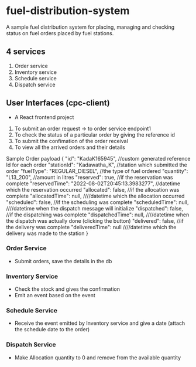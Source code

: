 # fuel-distribution-system
A sample fuel distribution system for placing, managing and checking status on fuel orders placed by fuel stations.

## 4 services
1. Order service
2. Inventory service 
3. Schedule service
4. Dispatch service


## User Interfaces (cpc-client)
* A React frontend project
1. To submit an order request -> to order service endpoint1
2. To check the status of a particular order by giving the reference id 
3. To submit the confimation of the order receival
4. To view all the arrived orders and their details

Sample Order payload
{
    "id": "KadaK165945", //custom generated reference Id for each order
    "stationId": "Kadawatha_K", //station which submitted the order
    "fuelType": "REGULAR_DIESEL", //the type of fuel ordered
    "quantity": "L13_200", //amount in litres
    "reserved": true, //if the reservation was complete
    "reservedTime": "2022-08-02T20:45:13.3983277", //datetime which the reservation occurred
    "allocated": false, //if the allocation was complete
    "allocatedTime": null, ////datetime which the allocation occurred
    "scheduled": false, //if the scheduling was complete
    "scheduledTime": null, ////datetime when the dispatch message will initialize
    "dispatched": false, //if the dispatching was complete
    "dispatchedTime": null, ////datetime when the dispatch was actually done (clicking the button)
    "delivered": false, //if the delivery was complete
    "deliveredTime": null ////datetime which the delivery was made to the station
}

### Order Service
* Submit orders, save the details in the db

### Inventory Service
* Check the stock and gives the confirmation
* Emit an event based on the event

### Schedule Service
* Receive the event emitted by Inventory service and give a date (attach the schedule date to the order)

### Dispatch Service
* Make Allocation quantity to 0 and remove from the available quantity


